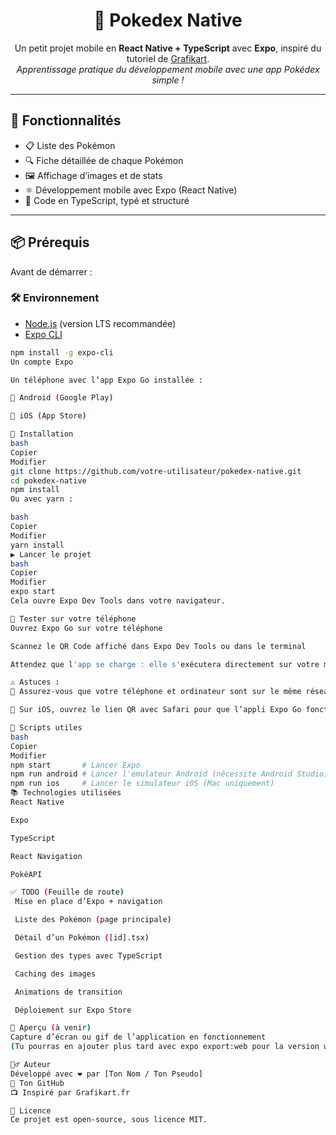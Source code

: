 <h1 align="center">📱 Pokedex Native</h1>

<p align="center">
  Un petit projet mobile en <strong>React Native + TypeScript</strong> avec <strong>Expo</strong>,
  inspiré du tutoriel de <a href="https://grafikart.fr">Grafikart</a>.
  <br/>
  <em>Apprentissage pratique du développement mobile avec une app Pokédex simple !</em>
</p>

---

## 🚀 Fonctionnalités

- 📋 Liste des Pokémon
- 🔍 Fiche détaillée de chaque Pokémon
- 🖼️ Affichage d’images et de stats
- ⚛️ Développement mobile avec Expo (React Native)
- 🧠 Code en TypeScript, typé et structuré

---

## 📦 Prérequis

Avant de démarrer :

### 🛠️ Environnement

- [Node.js](https://nodejs.org) (version LTS recommandée)
- [Expo CLI](https://docs.expo.dev/get-started/installation/)

```bash
npm install -g expo-cli
Un compte Expo

Un téléphone avec l’app Expo Go installée :

📲 Android (Google Play)

🍎 iOS (App Store)

📁 Installation
bash
Copier
Modifier
git clone https://github.com/votre-utilisateur/pokedex-native.git
cd pokedex-native
npm install
Ou avec yarn :

bash
Copier
Modifier
yarn install
▶️ Lancer le projet
bash
Copier
Modifier
expo start
Cela ouvre Expo Dev Tools dans votre navigateur.

📲 Tester sur votre téléphone
Ouvrez Expo Go sur votre téléphone

Scannez le QR Code affiché dans Expo Dev Tools ou dans le terminal

Attendez que l'app se charge : elle s'exécutera directement sur votre mobile

⚠️ Astuces :
📡 Assurez-vous que votre téléphone et ordinateur sont sur le même réseau Wi-Fi

🍏 Sur iOS, ouvrez le lien QR avec Safari pour que l’appli Expo Go fonctionne correctement

🧪 Scripts utiles
bash
Copier
Modifier
npm start       # Lancer Expo
npm run android # Lancer l'émulateur Android (nécessite Android Studio)
npm run ios     # Lancer le simulateur iOS (Mac uniquement)
📚 Technologies utilisées
React Native

Expo

TypeScript

React Navigation

PokéAPI

✅ TODO (Feuille de route)
 Mise en place d’Expo + navigation

 Liste des Pokémon (page principale)

 Détail d’un Pokémon ([id].tsx)

 Gestion des types avec TypeScript

 Caching des images

 Animations de transition

 Déploiement sur Expo Store

📸 Aperçu (à venir)
Capture d’écran ou gif de l’application en fonctionnement
(Tu pourras en ajouter plus tard avec expo export:web pour la version web)

🙋‍♂️ Auteur
Développé avec ❤️ par [Ton Nom / Ton Pseudo]
🔗 Ton GitHub
📺 Inspiré par Grafikart.fr

📃 Licence
Ce projet est open-source, sous licence MIT.
